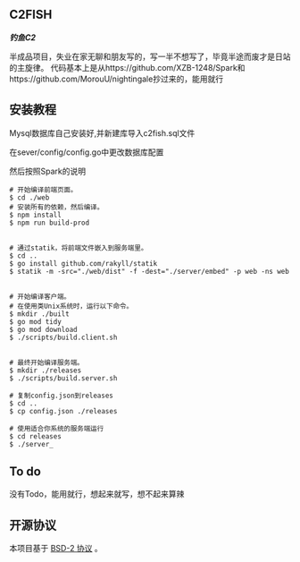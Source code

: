 
**C2FISH**
---
***钓鱼C2***

半成品项目，失业在家无聊和朋友写的，写一半不想写了，毕竟半途而废才是日站的主旋律。
代码基本上是从https://github.com/XZB-1248/Spark和https://github.com/MorouU/nightingale抄过来的，能用就行



## 安装教程

Mysql数据库自己安装好,并新建库导入c2fish.sql文件

在sever/config/config.go中更改数据库配置

然后按照Spark的说明

```
# 开始编译前端页面。
$ cd ./web
# 安装所有的依赖，然后编译。
$ npm install
$ npm run build-prod


# 通过statik，将前端文件嵌入到服务端里。
$ cd ..
$ go install github.com/rakyll/statik
$ statik -m -src="./web/dist" -f -dest="./server/embed" -p web -ns web


# 开始编译客户端。
# 在使用类Unix系统时，运行以下命令。
$ mkdir ./built
$ go mod tidy
$ go mod download
$ ./scripts/build.client.sh


# 最终开始编译服务端。
$ mkdir ./releases
$ ./scripts/build.server.sh

# 复制config.json到releases
$ cd ..
$ cp config.json ./releases

# 使用适合你系统的服务端运行
$ cd releases
$ ./server_
```

## To do

没有Todo，能用就行，想起来就写，想不起来算辣



## 开源协议

本项目基于 [BSD-2 协议](./LICENSE) 。